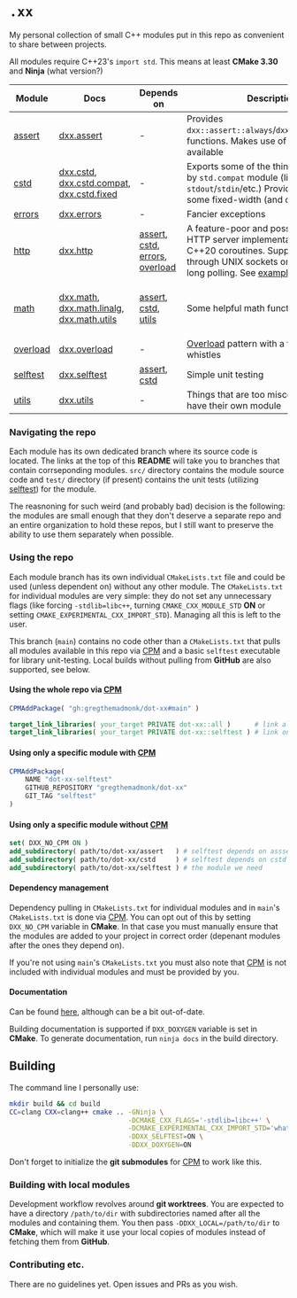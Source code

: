 # `.xx`

My personal collection of small C++ modules put in this repo as convenient to
share between projects.

All modules require C++23's `import std`. This means at least __CMake 3.30__ and
__Ninja__ (what version?)

|Module|Docs|Depends on|Description|Included by default|
|---|---|---|---|---|
|[assert](https://github.com/GregTheMadMonk/dot-xx/tree/assert)| [dxx.assert](https://gregthemadmonk.github.io/dot-xx/module__dxx_8assert.html) | - | Provides `dxx::assert::always`/`dxx::assert::debug` functions. Makes use of `<stacktrace>` if available | Yes |
|[cstd](https://github.com/GregTheMadMonk/dot-xx/tree/cstd)| [dxx.cstd](https://gregthemadmonk.github.io/dot-xx/module__dxx_8cstd.html), [dxx.cstd.compat](https://gregthemadmonk.github.io/dot-xx/module__dxx_8cstd_8compat.html), [dxx.cstd.fixed](https://gregthemadmonk.github.io/dot-xx/module__dxx_8cstd_8fixed.html) | - | Exports some of the things not provided by `std.compat` module (like `stdout`/`stdin`/etc.) Provides aliases for some fixed-width (and other) types | Yes |
|[errors](https://github.com/GregTheMadMonk/dot-xx/tree/errors)| [dxx.errors](https://gregthemadmonk.github.io/dot-xx/module__dxx_8errors.html) | - | Fancier exceptions | Yes |
|[http](https://github.com/GregTheMadMonk/dot-xx/tree/http)| [dxx.http](https://gregthemadmonk.github.io/dot-xx/module__dxx_8http.html) | [assert](https://github.com/GregTheMadMonk/dot-xx/tree/assert), [cstd](https://github.com/GregTheMadMonk/dot-xx/tree/cstd), [errors](https://github.com/GregTheMadMonk/dot-xx/tree/errors), [overload](https://github.com/GregTheMadMonk/dot-xx/tree/overload) | A feature-poor and possibly incomplete HTTP server implementation built with C++20 coroutines. Supports networking through UNIX sockets only. Supports long polling. See [example](https://github.com/GregTheMadMonk/dot-xx/blob/http/example/main.cc). | No. Set `DXX_WITH_HTTP` CMake option to `ON` to include |
|[math](https://github.com/GregTheMadMonk/dot-xx/tree/math)| [dxx.math](https://gregthemadmonk.github.io/dot-xx/module__dxx_8math.html), [dxx.math.linalg](https://gregthemadmonk.github.io/dot-xx/module__dxx_8math_8linalg.html), [dxx.math.utils](https://gregthemadmonk.github.io/dot-xx/module__dxx_8math_8utils.html) | [assert](https://github.com/GregTheMadMonk/dot-xx/tree/assert), [cstd](https://github.com/GregTheMadMonk/dot-xx/tree/cstd), [utils](https://github.com/GregTheMadMonk/dot-xx/tree/utils) | Some helpful math functions | No. Set `DXX_WITH_MATH` CMake option to `ON` to include |
|[overload](https://github.com/GregTheMadMonk/dot-xx/tree/overload)| [dxx.overload](https://gregthemadmonk.github.io/dot-xx/module__dxx_8overload.html) | - | [Overload](https://www.cppstories.com/2019/02/2lines3featuresoverload.html/) pattern with a few bells and whistles | Yes |
|[selftest](https://github.com/GregTheMadMonk/dot-xx/tree/selftest)| [dxx.selftest](https://gregthemadmonk.github.io/dot-xx/module__dxx_8selftest.html) | [assert](https://github.com/GregTheMadMonk/dot-xx/tree/assert), [cstd](https://github.com/GregTheMadMonk/dot-xx/tree/cstd) | Simple unit testing | Yes |
|[utils](https://github.com/GregTheMadMonk/dot-xx/tree/utils)| [dxx.utils](https://gregthemadmonk.github.io/dot-xx/module__dxx_8utils.html) | - | Things that are too miscellaneous to have their own module | Yes |

### Navigating the repo

Each module has its own dedicated branch where its source code is located.
The links at the top of this __README__ will take you to branches that contain
corrseponding modules. `src/` directory contains the module source code and
`test/` directory (if present) contains the unit tests (utilizing
[selftest](https://github.com/GregTheMadMonk/dot-xx/tree/selftest)) for the
module.

The reasnoning for such weird (and probably bad) decision is the following:
the modules are small enough that they don't deserve a separate repo and an
entire organization to hold these repos, but I still want to preserve the
ability to use them separately when possible.

### Using the repo

Each module branch has its own individual `CMakeLists.txt` file and could
be used (unless dependent on) without any other module. The `CMakeLists.txt`
for individual modules are very simple: they do not set any unnecessary flags
(like forcing `-stdlib=libc++`, turning `CMAKE_CXX_MODULE_STD` __ON__ or setting
`CMAKE_EXPERIMENTAL_CXX_IMPORT_STD`). Managing all this is left to the user.

This branch (`main`) contains no code other than a `CMakeLists.txt` that pulls
all modules available in this repo via [CPM](https://github.com/cpm-cmake/CPM.cmake)
and a basic `selftest` executable for library unit-testing.
Local builds without pulling from __GitHub__ are also supported, see below.

#### Using the whole repo via [CPM](https://github.com/cpm-cmake/CPM.cmake)

```cmake
CPMAddPackage( "gh:gregthemadmonk/dot-xx#main" )

target_link_libraries( your_target PRIVATE dot-xx::all )      # link all modules
target_link_libraries( your_target PRIVATE dot-xx::selftest ) # link only selftest and required
```

#### Using only a specific module with [CPM](https://github.com/cpm-cmake/CPM.cmake)

```cmake
CPMAddPackage(
    NAME "dot-xx-selftest"
    GITHUB_REPOSITORY "gregthemadmonk/dot-xx"
    GIT_TAG "selftest"
)
```

#### Using only a specific module without [CPM](https://github.com/cpm-cmake/CPM.cmake)

```cmake
set( DXX_NO_CPM ON )
add_subdirectory( path/to/dot-xx/assert   ) # selftest depends on asssert
add_subdirectory( path/to/dot-xx/cstd     ) # selftest depends on cstd
add_subdirectory( path/to/dot-xx/selftest ) # the module we need
```

#### Dependency management

Dependency pulling in `CMakeLists.txt` for individual modules and in `main`'s
`CMakeLists.txt` is done via [CPM](https://github.com/cpm-cmake/CPM.cmake).
You can opt out of this by setting `DXX_NO_CPM` variable in __CMake__.
In that case you must manually ensure that the modules are added to your project
in correct order (depenant modules after the ones they depend on).

If you're not using `main`'s `CMakeLists.txt` you must also note that
[CPM](https://github.com/cpm-cmake/CPM.cmake) is not included with individual
modules and must be provided by you.

#### Documentation

Can be found [here](https://gregthemadmonk.github.io/dot-xx/),
although can be a bit out-of-date.

Building documentation is supported if `DXX_DOXYGEN` variable is set in
__CMake__. To generate documentation, run `ninja docs` in the build directory.

## Building

The command line I personally use:
```sh
mkdir build && cd build
CC=clang CXX=clang++ cmake .. -GNinja \
                              -DCMAKE_CXX_FLAGS='-stdlib=libc++' \
                              -DCMAKE_EXPERIMENTAL_CXX_IMPORT_STD='whatever-the-feature-test-value-is-now' \
                              -DDXX_SELFTEST=ON \
                              -DDXX_DOXYGEN=ON
```

Don't forget to initialize the __git submodules__ for
[CPM](https://github.com/cpm-cmake/CPM.cmake) to work like this.

### Building with local modules

Development workflow revolves around __git worktrees__. You are expected to have
a directory `/path/to/dir` with subdirectories named after all the modules and
containing them. You then pass `-DDXX_LOCAL=/path/to/dir` to __CMake__,
which will make it use your local copies of modules instead of fetching them
from __GitHub__.

### Contributing etc.

There are no guidelines yet. Open issues and PRs as you wish.
